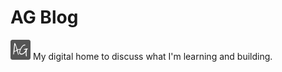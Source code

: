 # AG Blog
![AG](/assets/images/favicons/favicon-32x32.png) My digital home to discuss what I'm learning and building.

